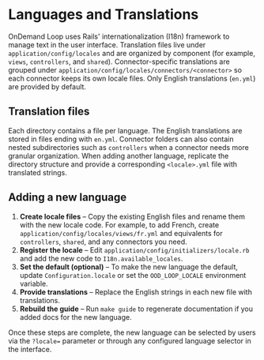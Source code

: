 # Languages and Translations

OnDemand Loop uses Rails' internationalization (I18n) framework to manage text in the user interface. Translation files live under `application/config/locales` and are organized by component (for example, `views`, `controllers`, and `shared`). Connector-specific translations are grouped under `application/config/locales/connectors/<connector>` so each connector keeps its own locale files. Only English translations (`en.yml`) are provided by default.

## Translation files

Each directory contains a file per language. The English translations are stored in files ending with `en.yml`. Connector folders can also contain nested subdirectories such as `controllers` when a connector needs more granular organization. When adding another language, replicate the directory structure and provide a corresponding `<locale>.yml` file with translated strings.

## Adding a new language

1. **Create locale files** – Copy the existing English files and rename them with the new locale code. For example, to add French, create `application/config/locales/views/fr.yml` and equivalents for `controllers`, `shared`, and any connectors you need.
2. **Register the locale** – Edit `application/config/initializers/locale.rb` and add the new code to `I18n.available_locales`.
3. **Set the default (optional)** – To make the new language the default, update `Configuration.locale` or set the `OOD_LOOP_LOCALE` environment variable.
4. **Provide translations** – Replace the English strings in each new file with translations.
5. **Rebuild the guide** – Run `make guide` to regenerate documentation if you added docs for the new language.

Once these steps are complete, the new language can be selected by users via the `?locale=` parameter or through any configured language selector in the interface.
